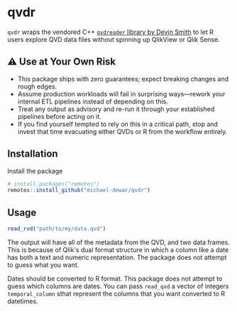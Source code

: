 # qvdr 

`qvdr` wraps the vendored C++ [`qvdreader` library by Devin Smith](https://github.com/devinsmith/qvdreader) to let R users explore QVD data files without spinning up QlikView or Qlik Sense.

## ⚠️ Use at Your Own Risk

- This package ships with zero guarantees; expect breaking changes and rough edges.
- Assume production workloads will fail in surprising ways—rework your internal ETL pipelines instead of depending on this.
- Treat any output as advisory and re-run it through your established pipelines before acting on it.
- If you find yourself tempted to rely on this in a critical path, stop and invest that time evacuating either QVDs or R from the workflow entirely.

## Installation

Install the package

```r
# install.packages("remotes")
remotes::install_github("michael-dewar/qvdr")
```

## Usage

```r
read_rvd("path/to/my/data.qvd")
```

The output will have all of the metadata from the QVD, and two data frames.  This is because of Qlik's dual format structure in which a column like a date has both a text and numeric representation. The package does not attempt to guess what you want.

Dates should be converted to R format.  This package does not attempt to guess which columns are dates.  You can pass `read_qvd` a vector of integers `temporal_column` sthat represent the columns that you want converted to R datetimes.

